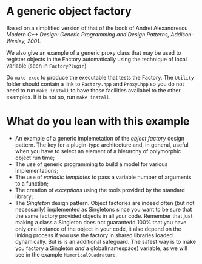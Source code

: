 # A generic object factory #

Based on a simplified version of that of the book
of Andrei Alexandrescu *Modern C++ Design: Generic Programming and Design Patterns, Addison-Wesley, 2001*.

We also give an example of a generic proxy class that may be used to
register objects in the Factory automatically using the technique of local variable (seen in `FactoryPlugin`)


Do ``make exec`` to produce the executable that tests the Factory. The `Utility` folder should contain a link to `Factory.hpp` and `Proxy.hpp` so you
do not need to run `make install` to have those facilities availabel to the other examples. If it is not so, run `make install`.

# What do you lean with this example #
- An example of a generic implemetation of the *object factory* design pattern. The key for a plugin-type architecture and, in general, useful when you have to select an element of a hierarchy of polymorphic object run time;
- The use of generic programming to build a model for various implementations;
- The use of *variadic templates* to pass a variable number of arguments to a function;
- The creation of *exceptions* using the tools provided by the standard library;
- The *Singleton* design pattern. Object factories are indeed often (but not necessarily) implemented as Singletons since you want to be sure that the same factory provided objects in all your code. Remember that just making a class a Singleton does not guarantedd 100% that you have only one instance of the object in your code, it also depend on the linking process if you use the factory in shared libraries loaded dynamically. But is is an additional safeguard. The safest way is to make you factory a Singleton *and* a global(namespace) variable, as we will see in the example `NumericalQuadrature`. 

